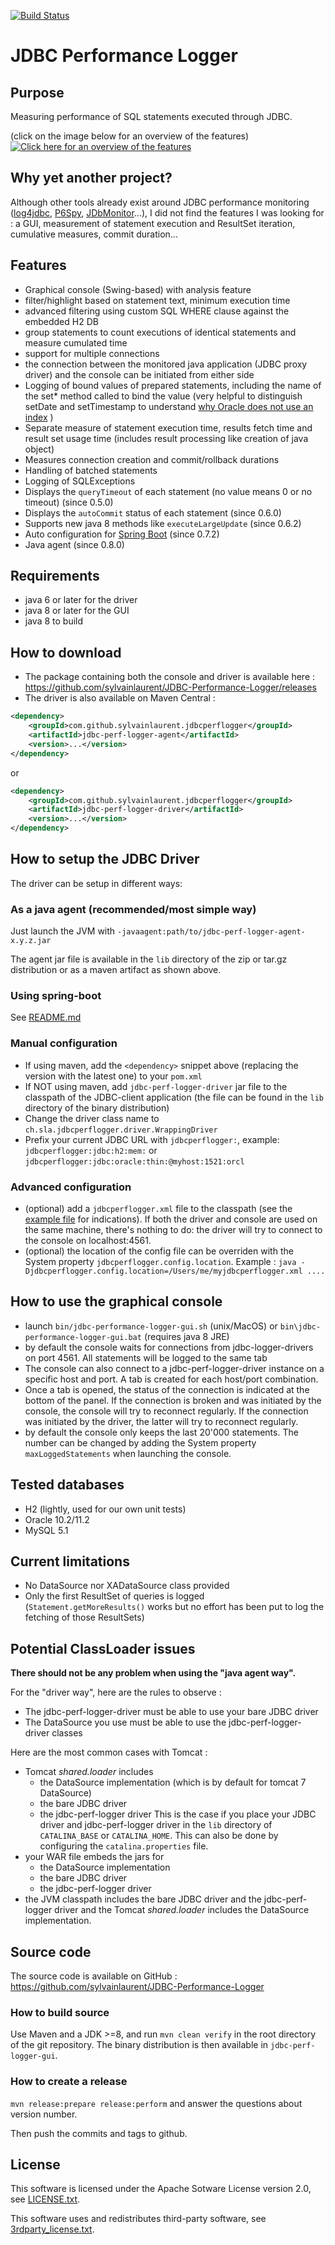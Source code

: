 [![Build Status](https://travis-ci.org/sylvainlaurent/JDBC-Performance-Logger.svg?branch=master)](https://travis-ci.org/sylvainlaurent/JDBC-Performance-Logger)

# JDBC Performance Logger

## Purpose
Measuring performance of SQL statements executed through JDBC.

(click on the image below for an overview of the features)
[![Click here for an overview of the features](http://s159433608.onlinehome.fr/overview.png)](https://www.thinglink.com/scene/512018881544454146)


## Why yet another project?
Although other tools already exist around JDBC performance monitoring ([log4jdbc](http://code.google.com/p/log4jdbc/), [P6Spy](http://sourceforge.net/projects/p6spy/), [JDbMonitor](http://www.jdbmonitor.com/)...), I did not find the features I was looking for : a GUI, measurement of statement execution and ResultSet iteration, cumulative measures, commit duration...

## Features
- Graphical console (Swing-based) with analysis feature
 - filter/highlight based on statement text, minimum execution time
 - advanced filtering using custom SQL WHERE clause against the embedded H2 DB
 - group statements to count executions of identical statements and measure cumulated time
 - support for multiple connections
 - the connection between the monitored java application (JDBC proxy driver) and the console can be initiated from either side
- Logging of bound values of prepared statements, including the name of the set* method called to bind the value (very helpful to distinguish setDate and setTimestamp to understand [why Oracle does not use an index](http://docs.oracle.com/cd/E16655_01/java.121/e17657/apxref.htm#JJDBC28919) )
- Separate measure of statement execution time, results fetch time and result set usage time (includes result processing like creation of java object)
- Measures connection creation and commit/rollback durations
- Handling of batched statements
- Logging of SQLExceptions
- Displays the `queryTimeout` of each statement (no value means 0 or no timeout) (since 0.5.0)
- Displays the `autoCommit` status of each statement (since 0.6.0)
- Supports new java 8 methods like `executeLargeUpdate` (since 0.6.2)
- Auto configuration for [Spring Boot](http://projects.spring.io/spring-boot/) (since 0.7.2)
- Java agent (since 0.8.0)

## Requirements
- java 6 or later for the driver
- java 8 or later for the GUI 
- java 8 to build

## How to download
- The package containing both the console and driver is available here : https://github.com/sylvainlaurent/JDBC-Performance-Logger/releases
- The driver is also available on Maven Central :

```xml
<dependency>
    <groupId>com.github.sylvainlaurent.jdbcperflogger</groupId>
    <artifactId>jdbc-perf-logger-agent</artifactId>
    <version>...</version>
</dependency>
```
or

```xml
<dependency>
    <groupId>com.github.sylvainlaurent.jdbcperflogger</groupId>
    <artifactId>jdbc-perf-logger-driver</artifactId>
    <version>...</version>
</dependency>
```

## How to setup the JDBC Driver
The driver can be setup in different ways:

### As a java agent (recommended/most simple way)
Just launch the JVM with `-javaagent:path/to/jdbc-perf-logger-agent-x.y.z.jar`

The agent jar file is available in the `lib` directory of the zip or tar.gz distribution or as a maven artifact as shown above.

### Using spring-boot
See [README.md](jdbc-perf-logger-spring-boot-starter/README.md)

### Manual configuration
- If using maven, add the `<dependency>` snippet above (replacing the version with the latest one) to your `pom.xml`
- If NOT using maven, add `jdbc-perf-logger-driver` jar file to the classpath of the JDBC-client application (the file can be found in the `lib` directory of the binary distribution)
- Change the driver class name to `ch.sla.jdbcperflogger.driver.WrappingDriver`
- Prefix your current JDBC URL with `jdbcperflogger:`, example: `jdbcperflogger:jdbc:h2:mem:` or `jdbcperflogger:jdbc:oracle:thin:@myhost:1521:orcl`

### Advanced configuration
- (optional) add a `jdbcperflogger.xml` file to the classpath (see the [example file](/jdbc-perf-logger-gui/src/main/config/example-jdbcperflogger.xml/) for indications). If both the driver and console are used on the same machine, there's nothing to do: the driver will try to connect to the console on localhost:4561. 
- (optional) the location of the config file can be overriden with the System property `jdbcperflogger.config.location`. Example : `java -Djdbcperflogger.config.location=/Users/me/myjdbcperflogger.xml ....`

## How to use the graphical console
- launch `bin/jdbc-performance-logger-gui.sh` (unix/MacOS) or `bin\jdbc-performance-logger-gui.bat` (requires java 8 JRE)
- by default the console waits for connections from jdbc-logger-drivers on port 4561. All statements will be logged to the same tab
- The console can also connect to a jdbc-perf-logger-driver instance on a specific host and port. A tab is created for each host/port combination.
- Once a tab is opened, the status of the connection is indicated at the bottom of the panel. If the connection is broken and was initiated by the console, the console will try to reconnect regularly. If the connection was initiated by the driver, the latter will try to reconnect regularly.
- by default the console only keeps the last 20'000 statements. The number can be changed by adding the System property `maxLoggedStatements` when launching the console.

## Tested databases
- H2 (lightly, used for our own unit tests)
- Oracle 10.2/11.2
- MySQL 5.1

## Current limitations
- No DataSource nor XADataSource class provided
- Only the first ResultSet of queries is logged (`Statement.getMoreResults()` works but no effort has been put to log the fetching of those ResultSets)

## Potential ClassLoader issues
**There should not be any problem when using the "java agent way".**

For the "driver way", here are the rules to observe :
- The jdbc-perf-logger-driver must be able to use your bare JDBC driver
- The DataSource you use must be able to use the jdbc-perf-logger-driver classes

Here are the most common cases with Tomcat :
- Tomcat _shared.loader_ includes
  - the DataSource implementation (which is by default for tomcat 7 DataSource)
  - the bare JDBC driver
  - the jdbc-perf-logger driver
This is the case if you place your JDBC driver and jdbc-perf-logger driver in the `lib` directory of `CATALINA_BASE` or `CATALINA_HOME`.
This can also be done by configuring the `catalina.properties` file.
- your WAR file embeds the jars for
  - the DataSource implementation
  - the bare JDBC driver
  - the jdbc-perf-logger driver
- the JVM classpath includes the bare JDBC driver and the jdbc-perf-logger driver and the Tomcat _shared.loader_ includes the DataSource implementation.

## Source code
The source code is available on GitHub : https://github.com/sylvainlaurent/JDBC-Performance-Logger

### How to build source
Use Maven and a JDK >=8, and run `mvn clean verify` in the root directory of the git repository. The binary distribution is then available in `jdbc-perf-logger-gui`.

### How to create a release
`mvn release:prepare release:perform` and answer the questions about version number.

Then push the commits and tags to github.

## License
This software is licensed under the Apache Sotware License version 2.0, see [LICENSE.txt](LICENSE.txt).

This software uses and redistributes third-party software, see [3rdparty_license.txt](3rdparty_license.txt).
